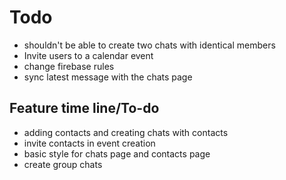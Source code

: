 # Todo

- shouldn't be able to create two chats with identical members
- Invite users to a calendar event
- change firebase rules
- sync latest message with the chats page

## Feature time line/To-do

- adding contacts and creating chats with contacts
- invite contacts in event creation
- basic style for chats page and contacts page
- create group chats
